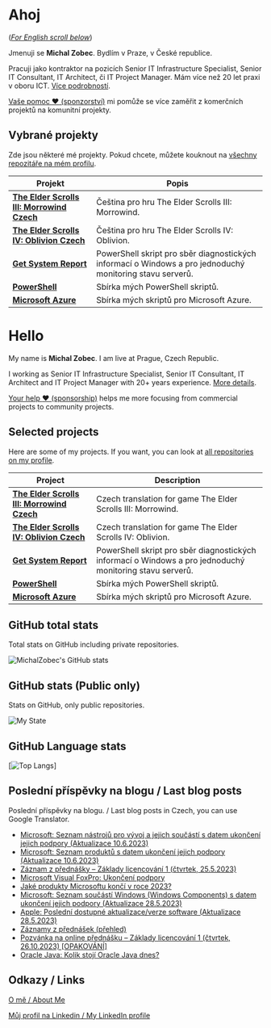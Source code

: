 # Ahoj

<a name="documenttitle"></a>

([*For English scroll below*](#english "For English scroll below"))

Jmenuji se **Michal Zobec**. Bydlím v Praze, v České republice.

Pracuji jako kontraktor na pozicích Senior IT Infrastructure Specialist, Senior IT Consultant, IT Architect, či IT Project Manager. Mám více než 20 let praxi v oboru ICT. [Více podrobností](MichalZobec-About.md).

[Vaše pomoc :heart: (sponzorství)](https://www.patreon.com/michalzobec) mi pomůže se více zaměřit z komerčních projektů na komunitní projekty.

## Vybrané projekty

Zde jsou některé mé projekty. Pokud chcete, můžete kouknout na [všechny repozitáře na mém profilu](https://github.com/michalzobec?tab=repositories).

| Projekt | Popis |
| --- | --- |
| **[The Elder Scrolls III: Morrowind Czech](https://github.com/michalzobec/TES3-Morrowind-cesky)** | Čeština pro hru The Elder Scrolls III: Morrowind. |
| **[The Elder Scrolls IV: Oblivion Czech](https://github.com/michalzobec/TES4-Oblivion-cesky)** | Čeština pro hru The Elder Scrolls IV: Oblivion. |
| **[Get System Report](https://github.com/michalzobec/Get-SystemReport)** | PowerShell skript pro sběr diagnostických informací o Windows a pro jednoduchý monitoring stavu serverů. |
| **[PowerShell](https://github.com/michalzobec/PowerShell)** | Sbírka mých PowerShell skriptů. |
| **[Microsoft Azure](https://github.com/michalzobec/microsoft-azure)** | Sbírka mých skriptů pro Microsoft Azure. |

<a name="english"></a>

# Hello

My name is **Michal Zobec**. I am live at Prague, Czech Republic.

I working as Senior IT Infrastructure Specialist, Senior IT Consultant, IT Architect and IT Project Manager with 20+ years experience. [More details](MichalZobec-About.md#english).

[Your help :heart: (sponsorship)](https://www.patreon.com/michalzobec) helps me more focusing from commercial projects to community projects.

## Selected projects

Here are some of my projects. If you want, you can look at [all repositories on my profile](https://github.com/michalzobec?tab=repositories).

| Project | Description |
| --- | --- |
| **[The Elder Scrolls III: Morrowind Czech](https://github.com/michalzobec/TES3-Morrowind-cesky)** | Czech translation for game The Elder Scrolls III: Morrowind. |
| **[The Elder Scrolls IV: Oblivion Czech](https://github.com/michalzobec/TES4-Oblivion-cesky)** | Czech translation for game The Elder Scrolls IV: Oblivion. |
| **[Get System Report](https://github.com/michalzobec/Get-SystemReport)** | PowerShell skript pro sběr diagnostických informací o Windows a pro jednoduchý monitoring stavu serverů. |
| **[PowerShell](https://github.com/michalzobec/PowerShell)** | Sbírka mých PowerShell skriptů. |
| **[Microsoft Azure](https://github.com/michalzobec/microsoft-azure)** | Sbírka mých skriptů pro Microsoft Azure. |

## GitHub total stats

Total stats on GitHub including private repositories.

![MichalZobec's GitHub stats](https://github-readme-stats.vercel.app/api?username=michalzobec&count_private=true&show_icons=true)


## GitHub stats (Public only)

Stats on GitHub, only public repositories.

![My State](https://github-readme-stats.vercel.app/api?username=michalzobec&show_icons=true)

## GitHub Language stats

[![Top Langs](https://github-readme-stats.vercel.app/api/top-langs/?username=michalzobec&langs_count=10&layout=compact)]

## Poslední příspěvky na blogu / Last blog posts

Poslední příspěvky na blogu. / Last blog posts in Czech, you can use Google Translator.

<!-- BLOG-POST-LIST:START -->
- [Microsoft: Seznam nástrojů pro vývoj a jejich součástí s datem ukončení jejich podpory &lpar;Aktualizace 10.6.2023&rpar;](https://www.michalzobec.cz/microsoft-seznam-nastroju-pro-vyvoj-a-jejich-soucasti-s-datem-ukonceni-jejich-podpory-9051)
- [Microsoft: Seznam produktů s datem ukončení jejich podpory &lpar;Aktualizace 10.6.2023&rpar;](https://www.michalzobec.cz/konec-podpory-pro-produkty-spolecnosti-microsoft-5844)
- [Záznam z přednášky – Základy licencování 1 &lpar;čtvrtek, 25.5.2023&rpar;](https://www.michalzobec.cz/zaznam-z-prednasky-zaklady-licencovani-1-ctvrtek-25-5-2023-9046)
- [Microsoft Visual FoxPro: Ukončení podpory](https://www.michalzobec.cz/microsoft-visual-foxpro-ukonceni-podpory-9043)
- [Jaké produkty Microsoftu končí v roce 2023?](https://www.michalzobec.cz/jake-produkty-microsoftu-konci-v-roce-2023-9010)
- [Microsoft: Seznam součástí Windows &lpar;Windows Components&rpar; s datem ukončení jejich podpory &lpar;Aktualizace 28.5.2023&rpar;](https://www.michalzobec.cz/microsoft-seznam-soucasti-windows-windows-components-s-datem-ukonceni-jejich-podpory-9012)
- [Apple: Poslední dostupné aktualizace/verze software &lpar;Aktualizace 28.5.2023&rpar;](https://www.michalzobec.cz/apple-posledni-dostupne-aktualizace-verze-software-7127)
- [Záznamy z přednášek &lpar;přehled&rpar;](https://www.michalzobec.cz/zaznamy-z-prednasek-prehled-8695)
- [Pozvánka na online přednášku – Základy licencování 1 &lpar;čtvrtek, 26.10.2023&rpar; [OPAKOVÁNÍ]](https://www.michalzobec.cz/pozvanka-na-online-prednasku-zaklady-licencovani-1-ctvrtek-25-5-2023-8990)
- [Oracle Java: Kolik stojí Oracle Java dnes?](https://www.michalzobec.cz/oracle-java-kolik-stoji-oracle-java-dnes-8988)
<!-- BLOG-POST-LIST:END -->

## Odkazy / Links

[O mě / About Me](https://zob.ec/mylinktree)

[Můj profil na Linkedin / My LinkedIn profile](https://zob.ec/mylinkedin)
